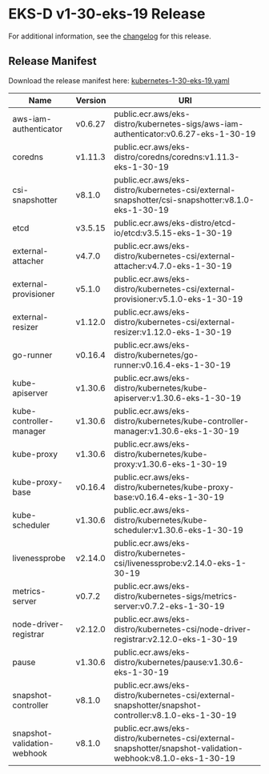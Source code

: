 # EKS-D v1-30-eks-19 Release

For additional information, see the [changelog](CHANGELOG-v1-30-eks-19.md) for this release.

## Release Manifest

Download the release manifest here: [kubernetes-1-30-eks-19.yaml](https://distro.eks.amazonaws.com/kubernetes-1-30/kubernetes-1-30-eks-19.yaml)

| Name | Version | URI |
|------|---------|-----|
| aws-iam-authenticator | v0.6.27 | public.ecr.aws/eks-distro/kubernetes-sigs/aws-iam-authenticator:v0.6.27-eks-1-30-19 |
| coredns | v1.11.3 | public.ecr.aws/eks-distro/coredns/coredns:v1.11.3-eks-1-30-19 |
| csi-snapshotter | v8.1.0 | public.ecr.aws/eks-distro/kubernetes-csi/external-snapshotter/csi-snapshotter:v8.1.0-eks-1-30-19 |
| etcd | v3.5.15 | public.ecr.aws/eks-distro/etcd-io/etcd:v3.5.15-eks-1-30-19 |
| external-attacher | v4.7.0 | public.ecr.aws/eks-distro/kubernetes-csi/external-attacher:v4.7.0-eks-1-30-19 |
| external-provisioner | v5.1.0 | public.ecr.aws/eks-distro/kubernetes-csi/external-provisioner:v5.1.0-eks-1-30-19 |
| external-resizer | v1.12.0 | public.ecr.aws/eks-distro/kubernetes-csi/external-resizer:v1.12.0-eks-1-30-19 |
| go-runner | v0.16.4 | public.ecr.aws/eks-distro/kubernetes/go-runner:v0.16.4-eks-1-30-19 |
| kube-apiserver | v1.30.6 | public.ecr.aws/eks-distro/kubernetes/kube-apiserver:v1.30.6-eks-1-30-19 |
| kube-controller-manager | v1.30.6 | public.ecr.aws/eks-distro/kubernetes/kube-controller-manager:v1.30.6-eks-1-30-19 |
| kube-proxy | v1.30.6 | public.ecr.aws/eks-distro/kubernetes/kube-proxy:v1.30.6-eks-1-30-19 |
| kube-proxy-base | v0.16.4 | public.ecr.aws/eks-distro/kubernetes/kube-proxy-base:v0.16.4-eks-1-30-19 |
| kube-scheduler | v1.30.6 | public.ecr.aws/eks-distro/kubernetes/kube-scheduler:v1.30.6-eks-1-30-19 |
| livenessprobe | v2.14.0 | public.ecr.aws/eks-distro/kubernetes-csi/livenessprobe:v2.14.0-eks-1-30-19 |
| metrics-server | v0.7.2 | public.ecr.aws/eks-distro/kubernetes-sigs/metrics-server:v0.7.2-eks-1-30-19 |
| node-driver-registrar | v2.12.0 | public.ecr.aws/eks-distro/kubernetes-csi/node-driver-registrar:v2.12.0-eks-1-30-19 |
| pause | v1.30.6 | public.ecr.aws/eks-distro/kubernetes/pause:v1.30.6-eks-1-30-19 |
| snapshot-controller | v8.1.0 | public.ecr.aws/eks-distro/kubernetes-csi/external-snapshotter/snapshot-controller:v8.1.0-eks-1-30-19 |
| snapshot-validation-webhook | v8.1.0 | public.ecr.aws/eks-distro/kubernetes-csi/external-snapshotter/snapshot-validation-webhook:v8.1.0-eks-1-30-19 |

